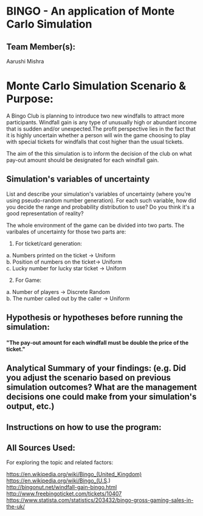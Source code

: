 # BINGO - An application of Monte Carlo Simulation

## Team Member(s):
Aarushi Mishra

# Monte Carlo Simulation Scenario & Purpose:

A Bingo Club is planning to introduce two new windfalls to attract more participants. Windfall gain is any type of unusually high or abundant income that is sudden and/or unexpected.The profit perspective lies in the fact that it is highly uncertain whether a person will win the game choosing to play with special tickets for windfalls that cost higher than the usual tickets.

The aim of the this simulation is to inform the decision of the club on what pay-out amount should be designated for each windfall gain.

## Simulation's variables of uncertainty
List and describe your simulation's variables of uncertainty (where you're using pseudo-random number generation). For each such variable, how did you decide the range and probability distribution to use?  Do you think it's a good representation of reality?

The whole environment of the game can be divided into two parts. The varibales of uncertainty for those two parts are:

1. For ticket/card generation:

  a. Numbers printed on the ticket -> Uniform <br />
  b. Position of numbers on the ticket->  Uniform <br />
  c. Lucky number for lucky star ticket -> Uniform <br />

2. For Game:

  a. Number of players -> Discrete Random <br />
  b. The number called out by the caller -> Uniform <br />



## Hypothesis or hypotheses before running the simulation:

#### "The pay-out amount for each windfall must be double the price of the ticket." 

## Analytical Summary of your findings: (e.g. Did you adjust the scenario based on previous simulation outcomes?  What are the management decisions one could make from your simulation's output, etc.)

## Instructions on how to use the program:

## All Sources Used:

For exploring the topic and related factors:

  https://en.wikipedia.org/wiki/Bingo_(United_Kingdom) <br />
  https://en.wikipedia.org/wiki/Bingo_(U.S.) <br />
  http://bingonut.net/windfall-gain-bingo.html <br />
  http://www.freebingoticket.com/tickets/10407 <br />
  https://www.statista.com/statistics/203432/bingo-gross-gaming-sales-in-the-uk/ <br />


